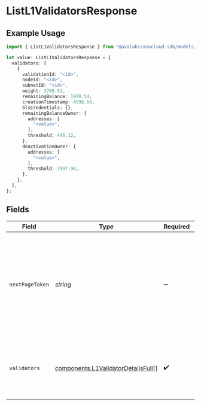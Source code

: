 # ListL1ValidatorsResponse

## Example Usage

```typescript
import { ListL1ValidatorsResponse } from "@avalabs/avacloud-sdk/models/components";

let value: ListL1ValidatorsResponse = {
  validators: [
    {
      validationId: "<id>",
      nodeId: "<id>",
      subnetId: "<id>",
      weight: 3708.53,
      remainingBalance: 1970.54,
      creationTimestamp: 4598.56,
      blsCredentials: {},
      remainingBalanceOwner: {
        addresses: [
          "<value>",
        ],
        threshold: 446.12,
      },
      deactivationOwner: {
        addresses: [
          "<value>",
        ],
        threshold: 7997.96,
      },
    },
  ],
};
```

## Fields

| Field                                                                                                                                  | Type                                                                                                                                   | Required                                                                                                                               | Description                                                                                                                            |
| -------------------------------------------------------------------------------------------------------------------------------------- | -------------------------------------------------------------------------------------------------------------------------------------- | -------------------------------------------------------------------------------------------------------------------------------------- | -------------------------------------------------------------------------------------------------------------------------------------- |
| `nextPageToken`                                                                                                                        | *string*                                                                                                                               | :heavy_minus_sign:                                                                                                                     | A token, which can be sent as `pageToken` to retrieve the next page. If this field is omitted or empty, there are no subsequent pages. |
| `validators`                                                                                                                           | [components.L1ValidatorDetailsFull](../../models/components/l1validatordetailsfull.md)[]                                               | :heavy_check_mark:                                                                                                                     | The list of L1 validations for the given Subnet ID, NodeId or validationId                                                             |